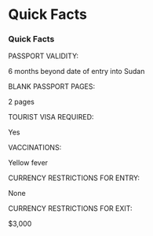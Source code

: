 # Quick Facts

### Quick Facts

PASSPORT VALIDITY:

6 months beyond date of entry into Sudan

BLANK PASSPORT PAGES:

2 pages

TOURIST VISA REQUIRED:

Yes

VACCINATIONS:

Yellow fever

CURRENCY RESTRICTIONS FOR ENTRY:

None

CURRENCY RESTRICTIONS FOR EXIT:

$3,000